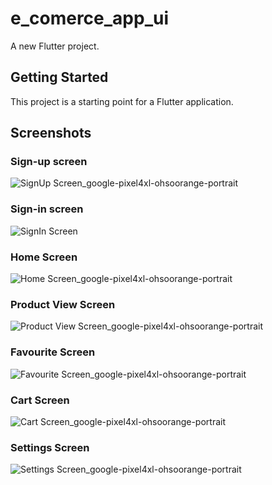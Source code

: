 # e_comerce_app_ui

A new Flutter project.

## Getting Started

This project is a starting point for a Flutter application.

## Screenshots

### Sign-up screen
![SignUp Screen_google-pixel4xl-ohsoorange-portrait](https://user-images.githubusercontent.com/36195634/216838099-b8736a70-e464-41fd-8623-bdcef7eaef90.png)

### Sign-in screen
![SignIn Screen](https://user-images.githubusercontent.com/36195634/216838072-b3ca75d6-e5d5-41b4-af9d-df56e84f48cf.png)

### Home Screen
![Home Screen_google-pixel4xl-ohsoorange-portrait](https://user-images.githubusercontent.com/36195634/216838111-55b55cb8-cec2-48eb-9c96-cf0e2239214f.png)

### Product View Screen
![Product View Screen_google-pixel4xl-ohsoorange-portrait](https://user-images.githubusercontent.com/36195634/216838134-f854caf9-c5db-4fbb-8929-b02d8f339723.png)

### Favourite Screen
![Favourite Screen_google-pixel4xl-ohsoorange-portrait](https://user-images.githubusercontent.com/36195634/216838158-427b6e3c-5bb9-4212-b4b2-37604bfc48ab.png)

### Cart Screen
![Cart Screen_google-pixel4xl-ohsoorange-portrait](https://user-images.githubusercontent.com/36195634/216838174-910ca80e-f8b7-45d2-b65f-aff5ba0cf55d.png)


### Settings Screen
![Settings Screen_google-pixel4xl-ohsoorange-portrait](https://user-images.githubusercontent.com/36195634/216838195-5e771c3b-095b-4c88-baf6-92a32826bf6e.png)



